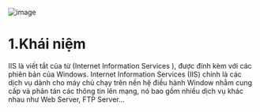 ![image](https://user-images.githubusercontent.com/110179869/190299089-8e2b40b3-6158-4dbc-862f-a456c037533a.png)

# 1.Khái niệm
IIS là viết tắt của từ (Internet Information Services ), được đính kèm với các phiên bản của Windows. Internet Information Services (IIS) chính là các dịch vụ dành cho máy chủ chạy trên nền hệ điều hành Window nhằm cung cấp và phân tán các thông tin lên mạng, nó bao gồm nhiều dịch vụ khác nhau như Web Server, FTP Server…






























